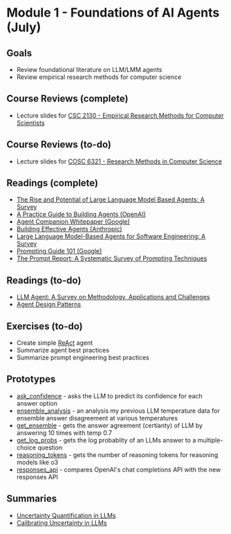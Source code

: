 # Module 1 - Foundations of AI Agents (July)

## Goals
- Review foundational literature on LLM/LMM agents
- Review empirical research methods for computer science

## Course Reviews (complete)
- Lecture slides for [CSC 2130 - Empirical Research Methods for Computer Scientists](https://www.cs.toronto.edu/~sme/CSC2130/)

## Course Reviews (to-do)
- Lecture slides for [COSC 6321 - Research Methods in Computer Science](https://www2.cs.uh.edu/~gnawali/courses/cosc6321-f21/index.html)

## Readings (complete)
- [The Rise and Potential of Large Language Model Based Agents: A Survey](https://arxiv.org/abs/2309.07864)
- [A Practice Guide to Building Agents (OpenAI)](https://cdn.openai.com/business-guides-and-resources/a-practical-guide-to-building-agents.pdf)
- [Agent Companion Whitepaper (Google)](https://www.kaggle.com/whitepaper-agent-companion)
- [Building Effective Agents (Anthropic)](https://www.anthropic.com/engineering/building-effective-agents)
- [Large Language Model-Based Agents for Software Engineering: A Survey](https://arxiv.org/abs/2409.02977)
- [Prompting Guide 101 (Google)](https://services.google.com/fh/files/misc/gemini-for-google-workspace-prompting-guide-101.pdf)
- [The Prompt Report: A Systematic Survey of Prompting Techniques](https://arxiv.org/abs/2406.06608)

## Readings (to-do)
- [LLM Agent: A Survey on Methodology, Applications and Challenges](https://arxiv.org/abs/2503.21460)
- [Agent Design Patterns](https://arxiv.org/abs/2405.10467)


## Exercises (to-do)
- Create simple [ReAct](https://arxiv.org/abs/2210.03629) agent
- Summarize agent best practices
- Summarize prompt engineering best practices

## Prototypes
 - [ask_confidence](https://github.com/matthewrenze/doctor-of-engineering/tree/main/1-foundations/prototypes/ask_confidence) - asks the LLM to predict its confidence for each answer option
 - [ensemble_analysis](https://github.com/matthewrenze/doctor-of-engineering/tree/main/1-foundations/prototypes/ensemble_analysis) - an analysis my previous LLM temperature data for ensemble answer disagreement at various temperatures
 - [get_ensemble](https://github.com/matthewrenze/doctor-of-engineering/tree/main/1-foundations/prototypes/get_ensemble) - gets the answer agreement (certianty) of LLM by answering 10 times with temp 0.7
 - [get_log_probs](https://github.com/matthewrenze/doctor-of-engineering/tree/main/1-foundations/prototypes/get_log_probs) - gets the log probablity of an LLMs answer to a multiple-choice question
 - [reasoning_tokens](https://github.com/matthewrenze/doctor-of-engineering/tree/main/1-foundations/prototypes/reasoning_tokens) - gets the number of reasoning tokens for reasoning models like o3
 - [responses_api](https://github.com/matthewrenze/doctor-of-engineering/tree/main/1-foundations/prototypes/responses_api) - compares OpenAI's chat completions API with the new responses API

 ## Summaries
 - [Uncertainty Quantification in LLMs](https://github.com/matthewrenze/doctor-of-engineering/tree/main/1-foundations/notes/calibrating-uncertainty-in-llms.md)
 - [Cailbrating Uncertainty in LLMs](https://github.com/matthewrenze/doctor-of-engineering/tree/main/1-foundations/notes/calibrating-uncertainty-in-llms.md)


